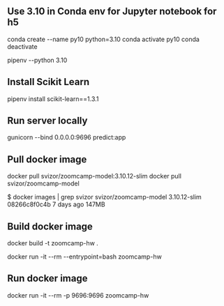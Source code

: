 ## Use 3.10 in Conda env for Jupyter notebook for h5
conda create --name py10 python=3.10 
conda activate py10
conda deactivate

pipenv --python 3.10

## Install Scikit Learn

pipenv install scikit-learn==1.3.1

## Run server locally

gunicorn --bind 0.0.0.0:9696 predict:app

## Pull docker image

docker pull svizor/zoomcamp-model:3.10.12-slim
docker pull svizor/zoomcamp-model

$ docker images | grep svizor
svizor/zoomcamp-model   3.10.12-slim   08266c8f0c4b   7 days ago      147MB

## Build docker image

docker build -t zoomcamp-hw .

docker run -it --rm --entrypoint=bash zoomcamp-hw

## Run docker image

docker run -it --rm -p 9696:9696 zoomcamp-hw
